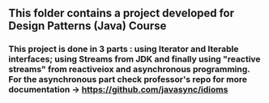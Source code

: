 ## This folder contains a project developed for Design Patterns (Java) Course 

### This project is done in 3 parts : using Iterator and Iterable interfaces; using Streams from JDK and finally using "reactive streams" from reactiveiox and asynchronous programming. For the asynchronous part check professor's repo for more documentation -> https://github.com/javasync/idioms

